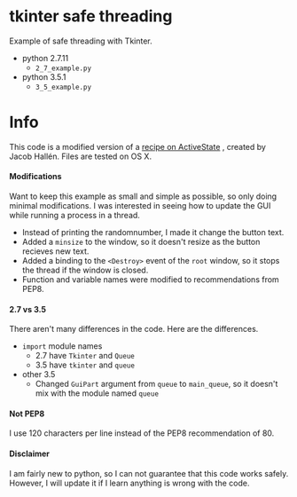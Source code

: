 # tkinter safe threading
Example of safe threading with Tkinter.

- python 2.7.11
    - `2_7_example.py`
- python 3.5.1
    - `3_5_example.py`

# Info
This code is a modified version of a
[recipe on ActiveState](http://code.activestate.com/recipes/82965-threads-tkinter-and-asynchronous-io/)
, created by Jacob Hallén. Files are tested on OS X.

#### Modifications
Want to keep this example as small and simple as possible, so only doing minimal modifications. I was
interested in seeing how to update the GUI while running a process in a thread.

- Instead of printing the randomnumber, I made it change the button text.
- Added a `minsize` to the window, so it doesn't resize as the button recieves new text.
- Added a binding to the `<Destroy>` event of the `root` window, so it stops
the thread if the window is closed.
- Function and variable names were modified to recommendations from PEP8.

#### 2.7 vs 3.5
There aren't many differences in the code. Here are the differences.

- `import` module names
    - 2.7 have `Tkinter` and `Queue`
    - 3.5 have `tkinter` and `queue`
- other 3.5
    - Changed `GuiPart` argument from `queue` to `main_queue`, so it doesn't mix with
    the module named `queue`

#### Not PEP8
I use 120 characters per line instead of the PEP8 recommendation of 80.

#### Disclaimer
I am fairly new to python, so I can not guarantee that this code works safely. However, I will update it
if I learn anything is wrong with the code.

